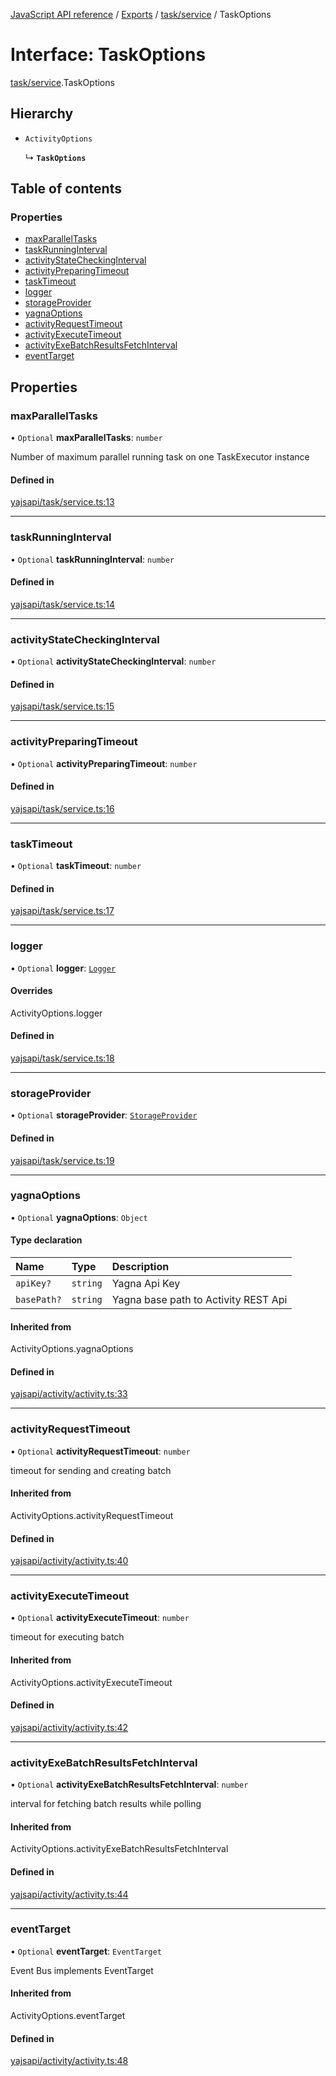 [JavaScript API reference](../README) / [Exports](../modules) / [task/service](../modules/task_service) / TaskOptions

# Interface: TaskOptions

[task/service](../modules/task_service).TaskOptions

## Hierarchy

- `ActivityOptions`

  ↳ **`TaskOptions`**

## Table of contents

### Properties

- [maxParallelTasks](task_service.TaskOptions#maxparalleltasks)
- [taskRunningInterval](task_service.TaskOptions#taskrunninginterval)
- [activityStateCheckingInterval](task_service.TaskOptions#activitystatecheckinginterval)
- [activityPreparingTimeout](task_service.TaskOptions#activitypreparingtimeout)
- [taskTimeout](task_service.TaskOptions#tasktimeout)
- [logger](task_service.TaskOptions#logger)
- [storageProvider](task_service.TaskOptions#storageprovider)
- [yagnaOptions](task_service.TaskOptions#yagnaoptions)
- [activityRequestTimeout](task_service.TaskOptions#activityrequesttimeout)
- [activityExecuteTimeout](task_service.TaskOptions#activityexecutetimeout)
- [activityExeBatchResultsFetchInterval](task_service.TaskOptions#activityexebatchresultsfetchinterval)
- [eventTarget](task_service.TaskOptions#eventtarget)

## Properties

### maxParallelTasks

• `Optional` **maxParallelTasks**: `number`

Number of maximum parallel running task on one TaskExecutor instance

#### Defined in

[yajsapi/task/service.ts:13](https://github.com/golemfactory/yajsapi/blob/d7422f1/yajsapi/task/service.ts#L13)

___

### taskRunningInterval

• `Optional` **taskRunningInterval**: `number`

#### Defined in

[yajsapi/task/service.ts:14](https://github.com/golemfactory/yajsapi/blob/d7422f1/yajsapi/task/service.ts#L14)

___

### activityStateCheckingInterval

• `Optional` **activityStateCheckingInterval**: `number`

#### Defined in

[yajsapi/task/service.ts:15](https://github.com/golemfactory/yajsapi/blob/d7422f1/yajsapi/task/service.ts#L15)

___

### activityPreparingTimeout

• `Optional` **activityPreparingTimeout**: `number`

#### Defined in

[yajsapi/task/service.ts:16](https://github.com/golemfactory/yajsapi/blob/d7422f1/yajsapi/task/service.ts#L16)

___

### taskTimeout

• `Optional` **taskTimeout**: `number`

#### Defined in

[yajsapi/task/service.ts:17](https://github.com/golemfactory/yajsapi/blob/d7422f1/yajsapi/task/service.ts#L17)

___

### logger

• `Optional` **logger**: [`Logger`](utils_logger_logger.Logger)

#### Overrides

ActivityOptions.logger

#### Defined in

[yajsapi/task/service.ts:18](https://github.com/golemfactory/yajsapi/blob/d7422f1/yajsapi/task/service.ts#L18)

___

### storageProvider

• `Optional` **storageProvider**: [`StorageProvider`](storage_provider.StorageProvider)

#### Defined in

[yajsapi/task/service.ts:19](https://github.com/golemfactory/yajsapi/blob/d7422f1/yajsapi/task/service.ts#L19)

___

### yagnaOptions

• `Optional` **yagnaOptions**: `Object`

#### Type declaration

| Name | Type | Description |
| :------ | :------ | :------ |
| `apiKey?` | `string` | Yagna Api Key |
| `basePath?` | `string` | Yagna base path to Activity REST Api |

#### Inherited from

ActivityOptions.yagnaOptions

#### Defined in

[yajsapi/activity/activity.ts:33](https://github.com/golemfactory/yajsapi/blob/d7422f1/yajsapi/activity/activity.ts#L33)

___

### activityRequestTimeout

• `Optional` **activityRequestTimeout**: `number`

timeout for sending and creating batch

#### Inherited from

ActivityOptions.activityRequestTimeout

#### Defined in

[yajsapi/activity/activity.ts:40](https://github.com/golemfactory/yajsapi/blob/d7422f1/yajsapi/activity/activity.ts#L40)

___

### activityExecuteTimeout

• `Optional` **activityExecuteTimeout**: `number`

timeout for executing batch

#### Inherited from

ActivityOptions.activityExecuteTimeout

#### Defined in

[yajsapi/activity/activity.ts:42](https://github.com/golemfactory/yajsapi/blob/d7422f1/yajsapi/activity/activity.ts#L42)

___

### activityExeBatchResultsFetchInterval

• `Optional` **activityExeBatchResultsFetchInterval**: `number`

interval for fetching batch results while polling

#### Inherited from

ActivityOptions.activityExeBatchResultsFetchInterval

#### Defined in

[yajsapi/activity/activity.ts:44](https://github.com/golemfactory/yajsapi/blob/d7422f1/yajsapi/activity/activity.ts#L44)

___

### eventTarget

• `Optional` **eventTarget**: `EventTarget`

Event Bus implements EventTarget

#### Inherited from

ActivityOptions.eventTarget

#### Defined in

[yajsapi/activity/activity.ts:48](https://github.com/golemfactory/yajsapi/blob/d7422f1/yajsapi/activity/activity.ts#L48)
